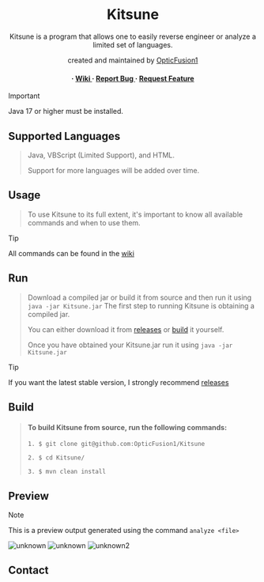 <div align='center'>

<h1>Kitsune</h1>
<p>Kitsune is a program that allows one to easily reverse engineer or analyze a limited set of languages.</p>

<p>created and maintained by <a href="https://github.com/OpticFusion1">OpticFusion1</a></p>

<h4> <span> · </span> <a href="https://github.com/OpticFusion1/Kitsune/wiki"> Wiki </a> <span> · </span> <a href="https://github.com/OpticFusion1/Kitsune/issues"> Report Bug </a> <span> · </span> <a href="https://github.com/OpticFusion1/Kitsune/issues"> Request Feature </a> </h4>


</div>

> [!IMPORTANT]  
> Java 17 or higher must be installed.

## Supported Languages
> Java, VBScript (Limited Support), and HTML.
> 
> Support for more languages will be added over time.

## Usage
>
> To use Kitsune to its full extent, it's important to know all available commands and when to use them. 
>
>

> [!TIP]  
> All commands can be found in the [wiki](https://github.com/OpticFusion1/Kitsune/wiki)  

## Run
> Download a compiled jar or build it from source and then run it using `java -jar Kitsune.jar`
> The first step to running Kitsune is obtaining a compiled jar.
>
> You can either download it from [releases](https://github.com/OpticFusion1/Kitsune/releases) or [build](#build) it yourself.
>
> Once you have obtained your Kitsune.jar run it using `java -jar Kitsune.jar`

> [!TIP]  
> If you want the latest stable version, I strongly recommend [releases](https://github.com/OpticFusion1/Kitsune/releases)

## Build
> #### To build Kitsune from source, run the following commands:
> ```
> 1. $ git clone git@github.com:OpticFusion1/Kitsune
> ```
> ```
> 2. $ cd Kitsune/
> ```
> ```
> 3. $ mvn clean install
> ```

## Preview

> [!NOTE]  
> This is a preview output generated using the command `analyze <file>`

![unknown](https://user-images.githubusercontent.com/37254722/196303016-d5de5e7c-e16a-4caa-92a5-f34d0cc5baa5.png)
![unknown](https://user-images.githubusercontent.com/37254722/196303029-3f5719f7-20a2-47ba-ae71-7f50f3fe2add.png)
![unknown2](https://user-images.githubusercontent.com/37254722/196303030-6d7eec9a-94be-44a0-b01b-d65b4a846f76.png)

## Contact